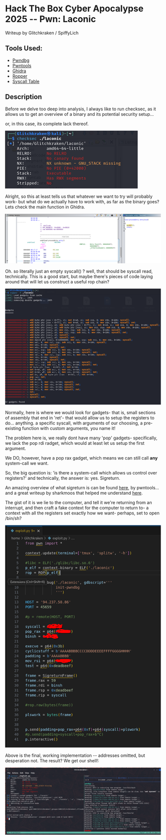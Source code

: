 # Hack The Box Cyber Apocalypse 2025 -- Pwn: Laconic 

Writeup by Glitchkraken / SpiffyLich


## Tools Used: 
- [Pwndbg](https://github.com/pwndbg/pwndbg)
- [Pwntools](https://docs.pwntools.com/en/stable/)
- [Ghidra](https://ghidra-sre.org/)
- [Ropper](https://github.com/sashs/Ropper)
- [Syscall Table](https://blog.rchapman.org/posts/Linux_System_Call_Table_for_x86_64/)


## Description


Before we delve too deep into analysis, I always like to run checksec, as it
allows us to get an overview of a binary and its potential security setup...

or, in this case, its complete lack thereof. 

![alt text](image.png)


Alright, so this at least tells us that whatever we want to try will probably work- but what do we actually have to work with, as far as the binary goes? Lets check the main function in Ghidra.

![alt text](image-1.png)

Oh. so literally just an empty syscall() ? well, that should be syscall read, technically. 
This is a good start, but maybe there's pieces of code laying around that will let us construct a useful rop chain? 

![alt text](image-2.png)

Normally, here is where we would look for gadgets- that is, small sections of assembly that end in 'ret'- that would allow us to setup the registers to do... anything. a specific syscall, with arguments of our choosing, a pre-existing function with custom arguments, you name it! 

The problem here is, we really dont have many 'pop' gadgets- specifically, we lack the pop rdi radget, which would at least let us setup the first argument. 

We DO, however, have a pop rax gadget, which means we can still call **any** system-call we want. 

So, the big question is: 'is there a system-call which allows us control over registers?' and technically, the answer is: yes. Sigreturn. 

An amazing overview of what sigreturn is can be found 
[here](https://docs.pwntools.com/en/stable/rop/srop.html), by pwntools... and a great writeup by sharkmoos that helped me understand [here](https://sharkmoos.medium.com/a-quick-demonstration-of-sigreturn-oriented-programming-d9ae98c3ab0e). 

The gist of it is we lie to the computer, and tell it we're returning from an interrupt, and then craft a fake context for the computer to return to- a context with all the registers set exactly how we want- perhaps, set to open /bin/sh?

![alt text](image-3.png)

Above is the final, working implementation -- addresses omitted, but desperation not. 
The result? We get our shell!: 

![alt text](image-4.png)